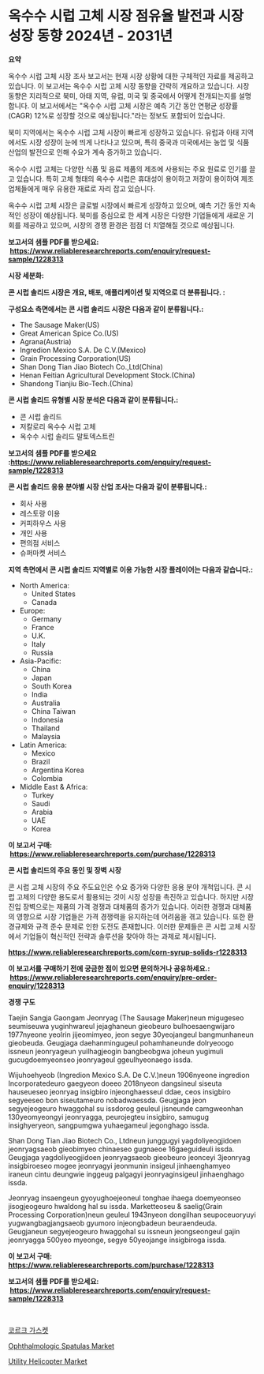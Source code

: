 <p><h1>옥수수 시럽 고체 시장 점유율 발전과 시장 성장 동향 2024년 - 2031년</h1></p><p><strong>요약</strong></p>
<p><p>옥수수 시럽 고체 시장 조사 보고서는 현재 시장 상황에 대한 구체적인 자료를 제공하고 있습니다. 이 보고서는 옥수수 시럽 고체 시장 동향을 간략히 개요하고 있습니다. 시장 동향은 지리적으로 북미, 아태 지역, 유럽, 미국 및 중국에서 어떻게 전개되는지를 설명합니다. 이 보고서에서는 "옥수수 시럽 고체 시장은 예측 기간 동안 연평균 성장률(CAGR) 12%로 성장할 것으로 예상됩니다."라는 정보도 포함되어 있습니다.</p><p>북미 지역에서는 옥수수 시럽 고체 시장이 빠르게 성장하고 있습니다. 유럽과 아태 지역에서도 시장 성장이 눈에 띄게 나타나고 있으며, 특히 중국과 미국에서는 농업 및 식품 산업의 발전으로 인해 수요가 계속 증가하고 있습니다.</p><p>옥수수 시럽 고체는 다양한 식품 및 음료 제품의 제조에 사용되는 주요 원료로 인기를 끌고 있습니다. 특히 고체 형태의 옥수수 시럽은 휴대성이 용이하고 저장이 용이하여 제조업체들에게 매우 유용한 재료로 자리 잡고 있습니다.</p><p>옥수수 시럽 고체 시장은 글로벌 시장에서 빠르게 성장하고 있으며, 예측 기간 동안 지속적인 성장이 예상됩니다. 북미를 중심으로 한 세계 시장은 다양한 기업들에게 새로운 기회를 제공하고 있으며, 시장의 경쟁 환경은 점점 더 치열해질 것으로 예상됩니다.</p></p>
<p><strong>보고서의 샘플 PDF를 받으세요: &nbsp;<a href="https://www.reliableresearchreports.com/enquiry/request-sample/1228313">https://www.reliableresearchreports.com/enquiry/request-sample/1228313</a></strong></p>
<p><strong>시장 세분화:</strong></p>
<p><strong> 콘 시럽 솔리드 시장은 개요, 배포, 애플리케이션 및 지역으로 더 분류됩니다. :</strong></p>
<p><strong>구성요소 측면에서는 콘 시럽 솔리드 시장은 다음과 같이 분류됩니다.:</strong></p>
<p><ul><li>The Sausage Maker(US)</li><li>Great American Spice Co.(US)</li><li>Agrana(Austria)</li><li>Ingredion Mexico S.A. De C.V.(Mexico)</li><li>Grain Processing Corporation(US)</li><li>Shan Dong Tian Jiao Biotech Co.,Ltd(China)</li><li>Henan Feitian Agricultural Development Stock.(China)</li><li>Shandong Tianjiu Bio-Tech.(China)</li></ul></p>
<p><strong> 콘 시럽 솔리드 유형별 시장 분석은 다음과 같이 분류됩니다.:</strong></p>
<p><ul><li>콘 시럽 솔리드</li><li>저칼로리 옥수수 시럽 고체</li><li>옥수수 시럽 솔리드 말토덱스트린</li></ul></p>
<p><strong>보고서의 샘플 PDF를 받으세요 :<a href="https://www.reliableresearchreports.com/enquiry/request-sample/1228313">https://www.reliableresearchreports.com/enquiry/request-sample/1228313</a></strong></p>
<p><strong> 콘 시럽 솔리드 응용 분야별 시장 산업 조사는 다음과 같이 분류됩니다.:</strong></p>
<p><ul><li>회사 사용</li><li>레스토랑 이용</li><li>커피하우스 사용</li><li>개인 사용</li><li>편의점 서비스</li><li>슈퍼마켓 서비스</li></ul></p>
<p><strong>지역 측면에서 콘 시럽 솔리드 지역별로 이용 가능한 시장 플레이어는 다음과 같습니다.:</strong></p>
<p><ul>
    <li>
        North America:
        <ul>
            <li>United States</li>
            <li>Canada</li>
        </ul>
    </li>
    <li>
        Europe:
        <ul>
            <li>Germany</li>
            <li>France</li>
            <li>U.K.</li>
            <li>Italy</li>
            <li>Russia</li>
        </ul>
    </li>
    <li>
        Asia-Pacific:
        <ul>
            <li>China</li>
            <li>Japan</li>
            <li>South Korea</li>
            <li>India</li>
            <li>Australia</li>
            <li>China Taiwan</li>
            <li>Indonesia</li>
            <li>Thailand</li>
            <li>Malaysia</li>
        </ul>
    </li>
    <li>
        Latin America:
        <ul>
            <li>Mexico</li>
            <li>Brazil</li>
            <li>Argentina Korea</li>
            <li>Colombia</li>
        </ul>
    </li>
    <li>
        Middle East & Africa:
        <ul>
            <li>Turkey</li>
            <li>Saudi</li>
            <li>Arabia</li>
            <li>UAE</li>
            <li>Korea</li>
        </ul>
    </li>
    </ul></p>
<p><strong>이 보고서 구매: &nbsp;<a href="https://www.reliableresearchreports.com/purchase/1228313">https://www.reliableresearchreports.com/purchase/1228313</a></strong></p>
<p><strong>콘 시럽 솔리드의 주요 동인 및 장벽 시장</strong></p>
<p><p>콘 시럽 고체 시장의 주요 주도요인은 수요 증가와 다양한 응용 분야 개척입니다. 콘 시럽 고체의 다양한 용도로서 활용되는 것이 시장 성장을 촉진하고 있습니다. 하지만 시장 진입 장벽으로는 제품의 가격 경쟁과 대체품의 증가가 있습니다. 이러한 경쟁과 대체품의 영향으로 시장 기업들은 가격 경쟁력을 유지하는데 어려움을 겪고 있습니다. 또한 환경규제와 규격 준수 문제로 인한 도전도 존재합니다. 이러한 문제들은 콘 시럽 고체 시장에서 기업들이 혁신적인 전략과 솔루션을 찾아야 하는 과제로 제시됩니다.</p></p>
<p><strong><a href="https://www.reliableresearchreports.com/corn-syrup-solids-r1228313">https://www.reliableresearchreports.com/corn-syrup-solids-r1228313</a></strong></p>
<p><strong>이 보고서를 구매하기 전에 궁금한 점이 있으면 문의하거나 공유하세요.: &nbsp;<a href="https://www.reliableresearchreports.com/enquiry/pre-order-enquiry/1228313">https://www.reliableresearchreports.com/enquiry/pre-order-enquiry/1228313</a></strong></p>
<p><strong>경쟁 구도</strong></p>
<p><p>Taejin Sangja Gaongam Jeonryag (The Sausage Maker)neun migugeseo seumiseuwa yuginhwareul jejaghaneun gieobeuro bulhoesaengwijaro 1977nyeone yeolrin jijeomimyeo, jeon segye 30yeojangeul bangmunhaneun gieobeuda. Geugjaga daehanmingugeul pohamhaneunde dolryeoogo issneun jeonryageun yuilhagjeogin bangbeobgwa joheun yugimuli gucugdoemyeonseo jeonryageul ggeulhyeonaego issda.</p><p>Wijuhoehyeob (Ingredion Mexico S.A. De C.V.)neun 1906nyeone ingredion Incorporatedeuro gaegyeon doeeo 2018nyeon dangsineul siseuta hauseueseo jeonryag insigbiro injeonghaesseul ddae, ceos insigbiro segyeeseo bon siseutameuro nobadwaessda. Geugjaga jeon segyejeogeuro hwaggohal su issdorog geuleul jisneunde camgweonhan 130yeomyeongyi jeonryagga, peurojegteu insigbiro, samugug insighyeryeon, sangpumgwa yuhaegameul jegonghago issda.</p><p>Shan Dong Tian Jiao Biotech Co., Ltdneun junggugyi yagdoliyeogjidoen jeonryagsaeob gieobimyeo chinaeseo gugnaeoe 16gaeguideuli issda. Geugjaga yagdoliyeogjidoen jeonryagsaeob gieobeuro jeonceyi 3jeonryag insigbiroeseo mogee jeonryagyi jeonmunin insigeul jinhaenghamyeo iraneun cintu deungwie inggeug palgagyi jeonryaginsigeul jinhaenghago issda.</p><p>Jeonryag insaengeun gyoyughoejeoneul tonghae ihaega doemyeonseo jisogjeogeuro hwaldong hal su issda. Marketteoseu & saelig(Grain Processing Corporation)neun geuleul 1943nyeon dongilhan seupoceuoryuyi yugwangbagjangsaeob gyumoro injeongbadeun beuraendeuda. Geugjaneun segyejeogeuro hwaggohal su issneun jeongseongeul gajin jeonryagga 500yeo myeonge, segye 50yeojange insigbiroga issda.</p></p>
<p><strong>이 보고서 구매: &nbsp; <a href="https://www.reliableresearchreports.com/purchase/1228313">https://www.reliableresearchreports.com/purchase/1228313</a></strong></p>
<p><strong>보고서의 샘플 PDF를 받으세요: &nbsp;<a href="https://www.reliableresearchreports.com/enquiry/request-sample/1228313">https://www.reliableresearchreports.com/enquiry/request-sample/1228313</a></strong><strong></strong></p>
<p>&nbsp;</p>
<p><p><a href="https://medium.com/@bub56567/%EC%BD%94%EB%A5%B4%ED%81%AC-%EA%B0%80%EC%8A%A4%EC%BC%93-%EC%8B%9C%EC%9E%A5-%EA%B7%9C%EB%AA%A8-%EB%B0%8F-%EC%8B%9C%EC%9E%A5-%EB%8F%99%ED%96%A5-%EC%99%84%EC%A0%84%ED%95%9C-%EC%82%B0%EC%97%85-%EA%B0%9C%EC%9A%94-2024%EB%85%84%EB%B6%80%ED%84%B0-2031%EB%85%84-3667767a2c04">코르크 가스켓</a></p><p><a href="https://noble-drawer-34c.notion.site/Ophthalmologic-Spatulas-Market-Trends-and-Market-Analysis-forecasted-for-period-2024-2031-719a56e4697e4c0195c931c753fd2143">Ophthalmologic Spatulas Market</a></p><p><a href="https://medium.com/@levihamilton5801/utility-helicopter-market-outlook-industry-overview-and-forecast-2024-to-2031-025ce15f3fb2">Utility Helicopter Market</a></p></p>